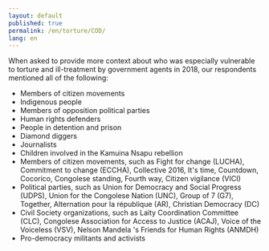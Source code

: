 ```yaml
---
layout: default
published: true
permalink: /en/torture/COD/
lang: en
---
```


When asked to provide more context about who was especially vulnerable to torture and ill-treatment by government agents in 2018, our respondents mentioned all of the following:
-	Members of citizen movements
-	Indigenous people
-	Members of opposition political parties
-	Human rights defenders
-	People in detention and prison
-	Diamond diggers
-	Journalists
-	Children involved in the Kamuina Nsapu rebellion
-	Members of citizen movements, such as Fight for change (LUCHA), Commitment to change (ECCHA), Collective 2016, It's time, Countdown, Cocorico, Congolese standing, Fourth way, Citizen vigilance (VICI)
-	Political parties, such as Union for Democracy and Social Progress (UDPS), Union for the Congolese Nation (UNC), Group of 7 (G7), Together, Alternation pour la république (AR), Christian Democracy (DC)
-	Civil Society organizations, such as Laity Coordination Committee (CLC), Congolese Association for Access to Justice (ACAJ), Voice of the Voiceless (VSV), Nelson Mandela 's Friends for Human Rights (ANMDH)
-	Pro-democracy militants and activists

